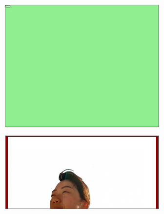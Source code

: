 <html>
    <Title>璇疑片</Title>
    <head>
    </head>
    <body>
 <TABLE WIDTH="1014" BORDER="1" HEIGHT="400" BGCOLOR=lightgreen align="left" BACKGROUND="xuan.jpg">
<TR><TD ALIGN=CENTER></TD></TR>
</TABLE>
                   
 <TABLE BORDER="1" BGCOLOR=darkred WIDTH="395" BORDER="1" HEIGHT="240" align="right">
                     <TR><TD><img src="xuan.png"></TD></TR></TABLE>
    </body>
</html>